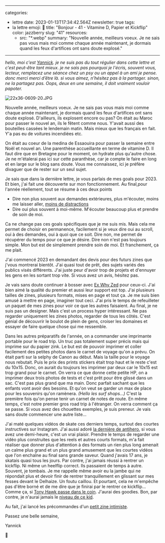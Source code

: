 
---
categories:
- lettre
date: 2023-01-13T17:34:42.564Z
newsletter: true
tags:
- la lettre
emoji: 💌
title: "Bonjour - 41 - Vitamine D, Papier et Kickflip"
color: jazzberry
slug: "41"
resources:
  - src: "*.webp"
summary: "Nouvelle année, meilleurs voeux. Je ne sais pas vous mais moi comme chaque année maintenant, je dormais quand les feux d'artifices ont sans doute explosé."
---
*hello, moi c'est [Yannick](https://yannickschutz.com). je ne suis pas du tout régulier dans cette lettre et c'est peut-être tant mieux. je ne sais pas pourquoi je l'écris, souvent vous, lecteur, remplacez une séance chez un psy ou un appel à un ami je pense. donc merci merci d’être là. si vous aimez, n’hésitez pas à la partager. sinon, ne la partagez pas. Oops, deux en une semaine, il doit vraiment vouloir papoter.*

 ![22x36-0609-20.JPG](https://buttondown-attachments.s3.us-west-2.amazonaws.com/images/6d151b8f-e29b-412c-a1f2-11c81373e917.JPG) 

Nouvelle année, meilleurs voeux. Je ne sais pas vous mais moi comme chaque année maintenant, je dormais quand les feux d'artifices ont sans doute explosé. D'ailleurs, ils explosent encore ou pas? On était au Maroc pour passer le nouvel an, ils le fêtent comme nous. Y'avait aussi des bouteilles cassées le lendemain matin. Mais mieux que les français en fait. Y'a pas eu de voitures incendiées etc. 

On était au coeur de la medina de Essaouira pour passer la semaine entre Noël et nouvel an. Une parenthèse accueillante en terme de vitamine D. Il faut dire que en Bretagne pour le moment, on hydrate plus qu'autre chose. Je ne m'étalerai pas ici sur cette paranthèse, car je compte le faire en long et en large sur le blog sans doute. Vous me connaissez, ici je préfère divaguer que de rester sur un seul sujet.

Je sais que dans la dernière lettre, je vous parlais de mes goals pour 2023. Et bien, j'ai fait une découverte sur mon fonctionnement. Au final,pour l'année réellement, tout se résume à ces deux points
- Dire non plus souvent aux demandes extérieures, plus m'écouter, moins me laisser aller, [moins de distractions](https://www.newyorker.com/magazine/2021/12/20/can-distraction-free-devices-change-the-way-we-write)
- Dire oui plus souvent à moi-même. M'écouter beaucoup plus et prendre de soin de moi.

Ca ne change pas ces goals spécifiques que je me suis mis. Mais cela me permet de choisir en permanence, facilement si je veux dire oui au scroll, oui à des demandes, oui à quoi que ce soit. Dire non, me permet de récupérer du temps pour ce que je désire. Dire non n'est pas toujours simple. Mon but est de simplement prendre soin de moi. Et franchement, ça me plait.

J'ai commencé 2023 en demandant des devis pour des futurs zines que j'vous montrerai bientôt. J'ai quasi tout de prêt, des sujets variés des publics visés différents. J'ai juste peur d'avoir trop de projets et d'ennuyer les gens en les sortant trop vite. Si vous avez un avis, hésitez pas. 

Je vais sans doute continuer à bosser avec [Ex Why Zed](https://exwhyzed.co.uk) pour ceux-ci. J'ai bien aimé la qualité du premier et aussi leur support est top. J'ai plusieurs tailles de zines, plusieurs formats, mises en page et tout ça. Je me suis bien amusé à mettre en page, imaginer tout ceci. J'ai pris le temps de refeuilleter un paquet de mes zines pour voir ce que les autres faisaient. Au final, je ne suis pas un designer. Mais c'est un process hyper intéressant. Ne pas regarder uniquement les zines photos, regarder de tous les côtés. C'est génial de découvrir le boulot de plein de gens, croiser les domaines et essayer de faire quelque chose qui me ressemble.

Dans les autres préparatifs de l'année, on a commander une imprimante portable pour le road trip. Un truc pas totalement super précis mais qui imprime sur du papier zink. Le but est de pouvoir imprimer et coller facilement des petites photos dans le carnet de voyage qu'on a prévu. On était parti sur la selphy de Canon au début. Mais la taille pour le voyage nous rebutait. Puis le prix des prints stickers était trop haut et le reste c'est du 10x15. Donc, on aurait du toujours les imprimer par deux car le 10x15 est trop grand pour le carnet. On verra ce que donne cette petite HP, on a imprimer deux trois photos de tests et c'est prêt pour être glissé dans un sac. C'est pas plus grand que ma main. Donc parfait sachant que les enfants vont avoir des besoins. Et qu'on veut se garder un max de place pour les souvenirs qu'on ramènera. *(Hello les surf shops...)* C'est la première fois qu'on pense tenir un carnet de notes de route. En même temps, c'est notre premier gros road trip à l'étranger. On verra comment ça se passe. Si vous avez des chouettes exemples, je suis preneur. Je vais sans doute commencer une autre liste... 

J'ai maté quelques vidéos de skate ces derniers temps, surtout des courtes instructives sur Instagram. J'ai aussi adoré [la dernière de antihero](https://youtu.be/vbj2PsBFADQ), si vous avez une demi-heure, c'est un vrai plaisir. Prendre le temps de regarder une vidéo plus construites que les reels et autres courts formats, m'a fait réaliser que donner plus d'attention à des formats un rien plus long amenait un calme plus grand et un plus grand amusement que les courtes vidéos que l'on enchaîne au final sans grande saveur. Quand j'avais 17 ans, je skatais quasi tous les jours. Par contre, j'ai jamais réussi à rentrer un kickflip. Ni même un heelflip correct. Ils passaient de temps à autre. Souvent, je tombais. Je me rappelle même avoir eu la jambe qui ne répondait plus et devoir finir de rentrer tranquillement en glissant sur mes fesses devant le Delhaize. Un foutu caillou. Et pourtant, cela ne m'empêche pas d'être borné et de me dire que je finirai par le rentrer ce kickflip... Comme ça, si [Tony Hawk passe dans le coin](https://www.youtube.com/watch?v=ob0dI05Xz8s). J'aurai des goodies. Bon, par contre, je n'aurai jamais le [niveau de ce kid](https://www.instagram.com/yuzuk2609ikarin/).

Au fait, j'ai lancé les précommandes d'un [petit zine intimiste](https://yannickschutz.com/shop/100-cool-zines/).

Passez une belle semaine,

Yannick

💌
